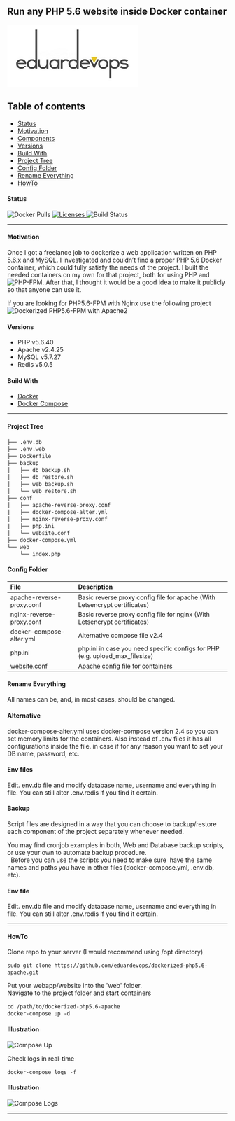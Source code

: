 ## Run any PHP 5.6 website inside Docker container

![Logo](./assets/logo.jpg)          

## Table of contents
* [Status](#Status)
* [Motivation](#Motivation)
* [Components](#Components)
* [Versions](#Versions)
* [Build With](#Build-With)
* [Project Tree](#Project-Tree)
* [Config Folder](#Config-Folder)
* [Rename Everything](#Rename-Everything)
* [HowTo](#HowTo)

#### Status
<img alt="Docker Pulls" src="https://img.shields.io/docker/pulls/eduardevops/php5.6.svg" style="max-width:100%;"> <!-- <img alt="Image Size" src="https://img.shields.io/microbadger/image-size/eduardevops/php5.6/latest" style="max-width:100%;"> --> <a href="https://www.gnu.org/licenses/gpl-3.0/"> <img alt="Licenses" src="https://img.shields.io/badge/License-GPLv3-blue.svg" style="max-width:100%;"> </a>
<img alt="Build Status" src="https://img.shields.io/docker/cloud/build/eduardevops/php5.6" style="max-width:100%;">

------

#### Motivation
Once I got a freelance job to dockerize a web application written on PHP 5.6.x and MySQL. I investigated and couldn’t find a proper PHP 5.6 Docker container, which could fully satisfy the needs of the project. I built the needed containers on my own for that project, both for using PHP and  ![PHP-FPM](https://github.com/eduardevops/dockerized-php5.6-fpm).
After that, I thought it would be a good idea to make it publicly so that anyone can use it.

If you are looking for  PHP5.6-FPM with Nginx use the following project <br>
![Dockerized PHP5.6-FPM with Apache2](https://github.com/eduardevops/dockerized-php5.6-fpm)

#### Versions
*	PHP v5.6.40
*	Apache v2.4.25
*	MySQL v5.7.27
*	Redis v5.0.5

#### Build With
*	[Docker](https://www.docker.com/)
*	[Docker Compose](https://docs.docker.com/compose/install/)

-----

#### Project Tree
```less
├── .env.db
├── .env.web
├── Dockerfile
├── backup
│   ├── db_backup.sh
│   ├── db_restore.sh
│   ├── web_backup.sh
│   └── web_restore.sh
├── conf
│   ├── apache-reverse-proxy.conf
|   ├── docker-compose-alter.yml
│   ├── nginx-reverse-proxy.conf
|   ├── php.ini
│   └── website.conf
├── docker-compose.yml
└── web
    └── index.php
```

#### Config Folder
| File                        | Description                                                                                   |
| :-------------------------- |:--------------------------------------------------------------------------------------------- |
| apache-reverse-proxy.conf   | Basic reverse proxy config file for apache (With Letsencrypt certificates)                    |
| nginx-reverse-proxy.conf    | Basic reverse proxy config file for nginx  (With Letsencrypt certificates)                    |
| docker-compose-alter.yml    | Alternative compose file v2.4                                                                 |
| php.ini                     | php.ini in case you need specific configs for PHP (e.g. upload_max_filesize)                  |
| website.conf                | Apache config file for containers                                                             |

#### Rename Everything
All names can be, and, in most cases, should be changed.

#### Alternative
docker-compose-alter.yml uses docker-compose version 2.4 so you can set memory limits for the containers.
Also instead of .env files it has all configurations inside the file. in case if for any reason you want to set your DB name, password, etc.

#### Env files
Edit. env.db file and modify database name, username and everything in file.
You can still alter .env.redis if you find it certain.

#### Backup
Script files are designed in a way that you can choose to backup/restore each component of the project separately whenever needed.

You may find cronjob examples in both, Web and Database backup scripts, or use your own to automate backup procedure. <br> 
Before you can use the scripts you need to make sure  have the same names and paths you have in other files (docker-compose.yml, .env.db, etc).

#### Env file
Edit. env.db file and modify database name, username and everything in file.
You can still alter .env.redis if you find it certain.

-----

#### HowTo
Clone repo to your server (I would recommend using /opt directory)

```less
sudo git clone https://github.com/eduardevops/dockerized-php5.6-apache.git
```

Put your webapp/website into the 'web' folder. <br>
Navigate to the project folder and start containers

```less
cd /path/to/dockerized-php5.6-apache
docker-compose up -d
```

#### Illustration
![Compose Up](https://rawcdn.githack.com/eduardevops/dockerized-php5.6-apache/8b673db930eb8bc6401b74774ade1a40d808649c/assets/docker-compose-up.gif)

Check logs in real-time
```less
docker-compose logs -f
```

#### Illustration
![Compose Logs](https://rawcdn.githack.com/eduardevops/dockerized-php5.6-apache/e7ecae391b77bd311a52a96c17d200e342a6121e/assets/docker-compose-logs.gif)

-----
